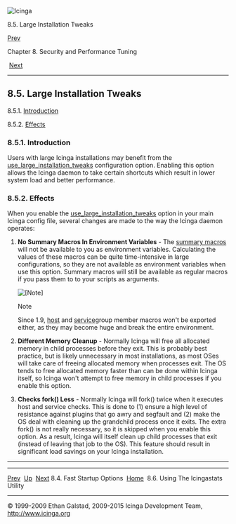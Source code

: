 ![Icinga](../images/logofullsize.png "Icinga")

8.5. Large Installation Tweaks

[Prev](faststartup.md) 

Chapter 8. Security and Performance Tuning

 [Next](icingastats.md)

* * * * *

8.5. Large Installation Tweaks
------------------------------

8.5.1. [Introduction](largeinstalltweaks.md#introduction)

8.5.2. [Effects](largeinstalltweaks.md#effects)

### 8.5.1. Introduction

Users with large Icinga installations may benefit from the
[use\_large\_installation\_tweaks](configmain.md#configmain-use_large_installation_tweaks)
configuration option. Enabling this option allows the Icinga daemon to
take certain shortcuts which result in lower system load and better
performance.

### 8.5.2. Effects

When you enable the
[use\_large\_installation\_tweaks](configmain.md#configmain-use_large_installation_tweaks)
option in your main Icinga config file, several changes are made to the
way the Icinga daemon operates:

1.  **No Summary Macros In Environment Variables** - The [summary
    macros](macrolist.md#macrolist-summary_macros) will not be
    available to you as environment variables. Calculating the values of
    these macros can be quite time-intensive in large configurations, so
    they are not available as environment variables when use this
    option. Summary macros will still be available as regular macros if
    you pass them to to your scripts as arguments.

    ![[Note]](../images/note.png)

    Note

    Since 1.9, [host](macrolist.md#macrolist-hostgroupmembers) and
    [service](macrolist.md#macrolist-servicegroupmembers)group member
    macros won't be exported either, as they may become huge and break
    the entire environment.

2.  **Different Memory Cleanup** - Normally Icinga will free all
    allocated memory in child processes before they exit. This is
    probably best practice, but is likely unnecessary in most
    installations, as most OSes will take care of freeing allocated
    memory when processes exit. The OS tends to free allocated memory
    faster than can be done within Icinga itself, so Icinga won't
    attempt to free memory in child processes if you enable this option.

3.  **Checks fork() Less** - Normally Icinga will fork() twice when it
    executes host and service checks. This is done to (1) ensure a high
    level of resistance against plugins that go awry and segfault and
    (2) make the OS deal with cleaning up the grandchild process once it
    exits. The extra fork() is not really necessary, so it is skipped
    when you enable this option. As a result, Icinga will itself clean
    up child processes that exit (instead of leaving that job to the
    OS). This feature should result in significant load savings on your
    Icinga installation.

* * * * *

  ---------------------------- -------------------- -------------------------------------
  [Prev](faststartup.md)     [Up](ch08.md)       [Next](icingastats.md)
  8.4. Fast Startup Options    [Home](index.md)    8.6. Using The Icingastats Utility
  ---------------------------- -------------------- -------------------------------------

© 1999-2009 Ethan Galstad, 2009-2015 Icinga Development Team,
http://www.icinga.org

